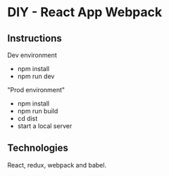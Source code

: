 # DIY - React App Webpack

## Instructions
Dev environment
- npm install
- npm run dev

"Prod environment"
- npm install
- npm run build
- cd dist
- start a local server

## Technologies

React, redux, webpack and babel.

